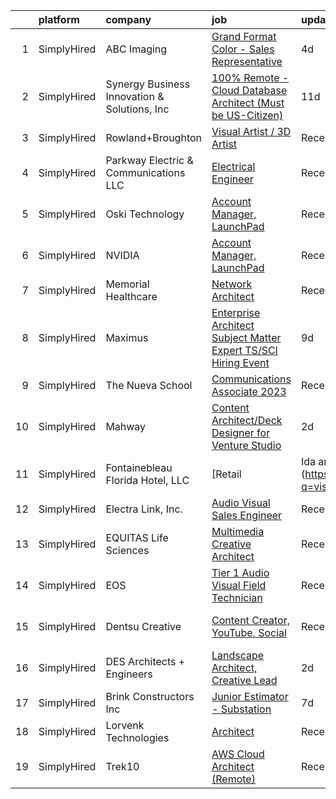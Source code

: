 

|    | platform    | company                                      | job                                                                                                                                                                         | update_time   | location                  |
|---:|:------------|:---------------------------------------------|:----------------------------------------------------------------------------------------------------------------------------------------------------------------------------|:--------------|:--------------------------|
|  1 | SimplyHired | ABC Imaging                                  | [Grand Format Color - Sales Representative](https://www.simplyhired.com/job/cB0mV28QPr1wUH-b5L6-zBXK2MaovKVUrEvLwdJ1CS_ggzuanpgj3A?q=visual+architect)                      | 4d            | California                |
|  2 | SimplyHired | Synergy Business Innovation & Solutions, Inc | [100% Remote - Cloud Database Architect (Must be US-Citizen)](https://www.simplyhired.com/job/7dkuX5v-RcJ9XTU5gDYe4raySUVLrJFaAR3WWN8FZpCkklNCB8mkYw?q=visual+architect)    | 11d           | Remote                    |
|  3 | SimplyHired | Rowland+Broughton                            | [Visual Artist / 3D Artist](https://www.simplyhired.com/job/a6jc09FaT-WsTWRX4SZ9r250FnXzzVMgqyOB-q7qjxkVTn6ELeF_Pg?q=visual+architect)                                      | Recently      | Denver, CO                |
|  4 | SimplyHired | Parkway Electric & Communications LLC        | [Electrical Engineer](https://www.simplyhired.com/job/USKrkUPffAtlJQ8ie9ZRYx_3HZhBSMvg5QsoWenX0kv1iKFJrGvTnA?q=visual+architect)                                            | Recently      | Holland, MI               |
|  5 | SimplyHired | Oski Technology                              | [Account Manager, LaunchPad](https://www.simplyhired.com/job/Xhr9a0m2h0RMZ4fG2gtdHNv3HhbbXseWFiteOIBnFrw-OogJKgPY0A?q=visual+architect)                                     | Recently      | Santa Clara, CA           |
|  6 | SimplyHired | NVIDIA                                       | [Account Manager, LaunchPad](https://www.simplyhired.com/job/fboBABeFsQ1T-X-2Eqs8om3IFzihspXcSGpC1WEdFkTp2V1lpZEeQg?q=visual+architect)                                     | Recently      | Santa Clara, CA           |
|  7 | SimplyHired | Memorial Healthcare                          | [Network Architect](https://www.simplyhired.com/job/hSTMmHJuwmVSCAu2urhIVtc1tDt-NPB82KnxaIN5UyCsbeIoZ8fRMA?q=visual+architect)                                              | Recently      | Owosso, MI                |
|  8 | SimplyHired | Maximus                                      | [Enterprise Architect Subject Matter Expert TS/SCI Hiring Event](https://www.simplyhired.com/job/CQFKOxfd5ZwEVTa6bBW9c-SdHUnKC5zQOj3k502LIIgiyeGbdHw8fg?q=visual+architect) | 9d            | McLean, VA                |
|  9 | SimplyHired | The Nueva School                             | [Communications Associate 2023](https://www.simplyhired.com/job/ALA0knJP3vMb9KpzoHQacXmutLA0RQm03FSAIJEfLe4AZUX_J83MUw?q=visual+architect)                                  | Recently      | San Mateo, CA             |
| 10 | SimplyHired | Mahway                                       | [Content Architect/Deck Designer for Venture Studio](https://www.simplyhired.com/job/WFZdB8p9_tJeLZUEkDzpmrrbV0xg_nyJXny4sjHPp8xnepdeDaZydQ?q=visual+architect)             | 2d            | California                |
| 11 | SimplyHired | Fontainebleau Florida Hotel, LLC             | [Retail | Ida and Harry Sales Associate](https://www.simplyhired.com/job/IQIaTMjJKE9uQXyWQyve4MwWtgx9K3deCVT3PSkWGjsTmUuRhtXqxQ?q=visual+architect)                         | Recently      | Miami Beach, FL           |
| 12 | SimplyHired | Electra Link, Inc.                           | [Audio Visual Sales Engineer](https://www.simplyhired.com/job/kF47vk1IG-v57H2j4yuoLOjmyofKk95evvrWgJf4qLeJ4IRticDixg?q=visual+architect)                                    | Recently      | Dallas, TX                |
| 13 | SimplyHired | EQUITAS Life Sciences                        | [Multimedia Creative Architect](https://www.simplyhired.com/job/ichTX3k1Ejo7tX1GyCNQsvRJKJYEbv4IqWgcjyZm74n5FB1102LY-Q?q=visual+architect)                                  | Recently      | Essex, VT                 |
| 14 | SimplyHired | EOS                                          | [Tier 1 Audio Visual Field Technician](https://www.simplyhired.com/job/osCbCguf8YhYbeP66KmMezeW7T0m8xPzDesyjbmhxrIKuFjCh7xfWA?q=visual+architect)                           | Recently      | San Jose, CA +4 locations |
| 15 | SimplyHired | Dentsu Creative                              | [Content Creator, YouTube, Social](https://www.simplyhired.com/job/OdmoVtnuZO7Dn0Fq3xcJmdfFQ983vh2Ux5OPqCqLode6ZUeSPi2NSg?q=visual+architect)                               | Recently      | Los Angeles, CA           |
| 16 | SimplyHired | DES Architects + Engineers                   | [Landscape Architect, Creative Lead](https://www.simplyhired.com/job/Mmi8s1aP_qt5b2C2rMylXhM9p8zfXewjEsdyuI2Jf0FDKPsurMkDXg?q=visual+architect)                             | 2d            | Redwood City, CA          |
| 17 | SimplyHired | Brink Constructors Inc                       | [Junior Estimator - Substation](https://www.simplyhired.com/job/gmVqm8qSLbnKeYPIkBd_6vfL0z-z0Gl0MKHXnKcyBtRgEGdPxQyKHg?q=visual+architect)                                  | 7d            | Rapid City, SD            |
| 18 | SimplyHired | Lorvenk Technologies                         | [Architect](https://www.simplyhired.com/job/WJMOqHEcOx_7fbbsoUARMu3jjbf6tPZG0vsqS2vOp_4a7gGq13_umg?q=visual+architect)                                                      | Recently      | Richmond, KY              |
| 19 | SimplyHired | Trek10                                       | [AWS Cloud Architect (Remote)](https://www.simplyhired.com/job/RklG0hKuuFzy_lte37uzqIFoRxDQ4rotGo6knLqN_kWq2CDSWHWAAw?q=visual+architect)                                   | Recently      | Remote                    |